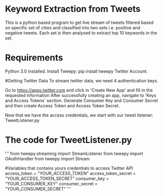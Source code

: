 # Keyword Extraction from Tweets
This is a python based program to get live stream of tweets filtered based on specific set of cities and classified into two sets i.e. positive and negative tweets. Each set is then analysed to extract top 10 keywords in the set.

# Requirements

Python 3.0 installed.
Install Tweepy: pip install tweepy
Twitter Account.

#Getting Twitter Data
To stream twitter data, we need 4 authentication keys.

Go to https://apps.twitter.com and click in 'Create New App' and fill in the requested information
After successfully creating an app, navigate to 'Keys and Access Tokens' section.
Generate Consumer Key and Consumer Secret and then create Access Token and Access Token Secret.

Now that we have the access credentials, we start with our tweet listener: TweetListener.py

# The code for TweetListener.py

'''
from tweepy.streaming import StreamListener
from tweepy import OAuthHandler
from tweepy import Stream

#Variables that contains yours credentials to access Twitter API 
access_token = "YOUR_ACCESS_TOKEN"
access_token_secret = "YOUR_ACCESS_TOKEN_SECRET"
consumer_key = "YOUR_CONSUMER_KEY"
consumer_secret = "YOUR_CONSUMER_SECRET"
'''
